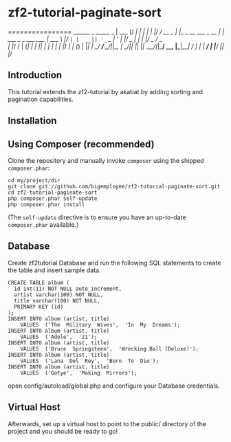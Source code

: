zf2-tutorial-paginate-sort
==========================

================
    ______ _         _____                 _
    | ___ (_)       |  ___|               | |
    | |_/ /_  __ _  | |__  _ __ ___  _ __ | | ___  _   _  ___  ___
    | ___ \ |/ _` | |  __|| '_ ` _ \| '_ \| |/ _ \| | | |/ _ \/ _ \
    | |_/ / | (_| | | |___| | | | | | |_) | | (_) | |_| |  __/  __/
    \____/|_|\__, | \____/|_| |_| |_| .__/|_|\___/ \__, |\___|\___|
              __/ |                 | |             __/ |
             |___/                  |_|            |___/

Introduction
------------
This tutorial extends the zf2-tutorial by akabat by adding sorting and pagination capabilities.

Installation
------------

Using Composer (recommended)
----------------------------
Clone the repository and manually invoke `composer` using the shipped
`composer.phar`:

    cd my/project/dir
    git clone git://github.com/bigemployee/zf2-tutorial-paginate-sort.git
    cd zf2-tutorial-paginate-sort
    php composer.phar self-update
    php composer.phar install

(The `self-update` directive is to ensure you have an up-to-date `composer.phar`
available.)

Database
--------
Create zf2tutorial Database and run the following SQL statements to create the table and insert
sample data.

    CREATE TABLE album (
      id int(11) NOT NULL auto_increment,
      artist varchar(100) NOT NULL,
      title varchar(100) NOT NULL,
      PRIMARY KEY (id)
    );
    INSERT INTO album (artist, title)
        VALUES  ('The  Military  Wives',  'In  My  Dreams');
    INSERT INTO album (artist, title)
        VALUES  ('Adele',  '21');
    INSERT INTO album (artist, title)
        VALUES  ('Bruce  Springsteen',  'Wrecking Ball (Deluxe)');
    INSERT INTO album (artist, title)
        VALUES  ('Lana  Del  Rey',  'Born  To  Die');
    INSERT INTO album (artist, title)
        VALUES  ('Gotye',  'Making  Mirrors');

open config/autoload/global.php and configure
your Database credentials.


Virtual Host
------------
Afterwards, set up a virtual host to point to the public/ directory of the
project and you should be ready to go!